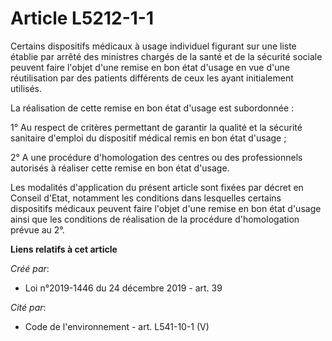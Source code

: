 # Article L5212-1-1

Certains dispositifs médicaux à usage individuel figurant sur une liste établie par arrêté des ministres chargés de la santé
et de la sécurité sociale peuvent faire l'objet d'une remise en bon état d'usage en vue d'une réutilisation par des patients
différents de ceux les ayant initialement utilisés.

La réalisation de cette remise en bon état d'usage est subordonnée :

1° Au respect de critères permettant de garantir la qualité et la sécurité sanitaire d'emploi du dispositif médical remis en
bon état d'usage ;

2° A une procédure d'homologation des centres ou des professionnels autorisés à réaliser cette remise en bon état d'usage.

Les modalités d'application du présent article sont fixées par décret en Conseil d'Etat, notamment les conditions dans
lesquelles certains dispositifs médicaux peuvent faire l'objet d'une remise en bon état d'usage ainsi que les conditions de
réalisation de la procédure d'homologation prévue au 2°.

**Liens relatifs à cet article**

_Créé par_:

  - Loi n°2019-1446 du 24 décembre 2019 - art. 39

_Cité par_:

  - Code de l'environnement - art. L541-10-1 (V)
